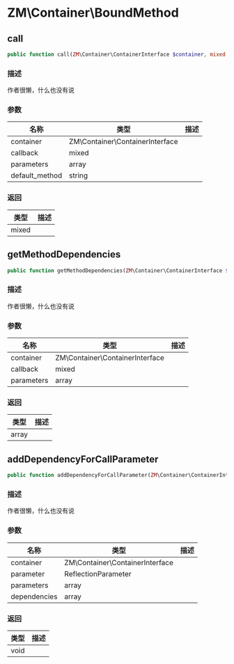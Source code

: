 # ZM\Container\BoundMethod

## call

```php
public function call(ZM\Container\ContainerInterface $container, mixed $callback, array $parameters, string $default_method): mixed
```

### 描述

作者很懒，什么也没有说

### 参数

| 名称 | 类型 | 描述 |
| -------- | ---- | ----------- |
| container | ZM\Container\ContainerInterface |  |
| callback | mixed |  |
| parameters | array |  |
| default_method | string |  |

### 返回

| 类型 | 描述 |
| ---- | ----------- |
| mixed |  |


## getMethodDependencies

```php
public function getMethodDependencies(ZM\Container\ContainerInterface $container, mixed $callback, array $parameters): array
```

### 描述

作者很懒，什么也没有说

### 参数

| 名称 | 类型 | 描述 |
| -------- | ---- | ----------- |
| container | ZM\Container\ContainerInterface |  |
| callback | mixed |  |
| parameters | array |  |

### 返回

| 类型 | 描述 |
| ---- | ----------- |
| array |  |


## addDependencyForCallParameter

```php
public function addDependencyForCallParameter(ZM\Container\ContainerInterface $container, ReflectionParameter $parameter, array $parameters, array $dependencies): void
```

### 描述

作者很懒，什么也没有说

### 参数

| 名称 | 类型 | 描述 |
| -------- | ---- | ----------- |
| container | ZM\Container\ContainerInterface |  |
| parameter | ReflectionParameter |  |
| parameters | array |  |
| dependencies | array |  |

### 返回

| 类型 | 描述 |
| ---- | ----------- |
| void |  |
